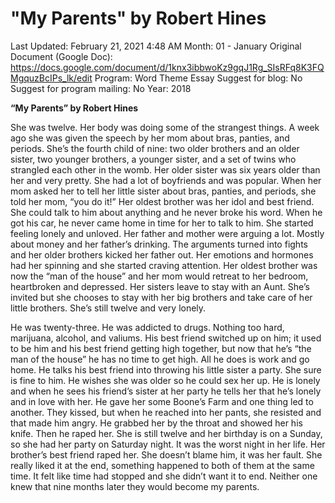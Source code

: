 # "My Parents" by Robert Hines

Last Updated: February 21, 2021 4:48 AM
Month: 01 - January
Original Document (Google Doc): https://docs.google.com/document/d/1knx3ibbwoKz9gqJ1Rg_SIsRFq8K3FQMgquzBcIPs_lk/edit
Program: Word Theme Essay
Suggest for blog: No
Suggest for program mailing: No
Year: 2018

**“My Parents” by Robert Hines**

She was twelve. Her body was doing some of the strangest things. A week ago she was given the speech by her mom about bras, panties, and periods. She’s the fourth child of nine: two older brothers and an older sister, two younger brothers, a younger sister, and a set of twins who strangled each other in the womb. Her older sister was six years older than her and very pretty. She had a lot of boyfriends and was popular. When her mom asked her to tell her little sister about bras, panties, and periods, she told her mom, “you do it!” Her oldest brother was her idol and best friend. She could talk to him about anything and he never broke his word. When he got his car, he never came home in time for her to talk to him. She started feeling lonely and unloved. Her father and mother were arguing a lot. Mostly about money and her father’s drinking. The arguments turned into fights and her older brothers kicked her father out. Her emotions and hormones had her spinning and she started craving attention. Her oldest brother was now the “man of the house” and her mom would retreat to her bedroom, heartbroken and depressed. Her sisters leave to stay with an Aunt. She’s invited but she chooses to stay with her big brothers and take care of her little brothers. She’s still twelve and very lonely.

He was twenty-three. He was addicted to drugs. Nothing too hard, marijuana, alcohol, and valiums. His best friend switched up on him; it used to be him and his best friend getting high together, but now that he’s “the man of the house” he has no time to get high. All he does is work and go home. He talks his best friend into throwing his little sister a party. She sure is fine to him. He wishes she was older so he could sex her up. He is lonely and when he sees his friend’s sister at her party he tells her that he’s lonely and in love with her. He gave her some Boone’s Farm and one thing led to another. They kissed, but when he reached into her pants, she resisted and that made him angry. He grabbed her by the throat and showed her his knife. Then he raped her. She is still twelve and her birthday is on a Sunday, so she had her party on Saturday night. It was the worst night in her life. Her brother’s best friend raped her. She doesn’t blame him, it was her fault. She really liked it at the end, something happened to both of them at the same time. It felt like time had stopped and she didn’t want it to end. Neither one knew that nine months later they would become my parents.